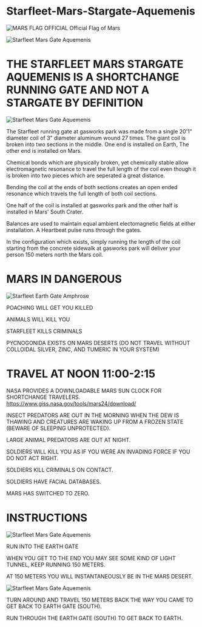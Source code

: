 # Starfleet-Mars-Stargate-Aquemenis
![MARS FLAG OFFICIAL](https://github.com/CoryAndrewHofstad/Starfleet-Mars-Stargate-Aquemenis/blob/master/Mars/MARS-FLAG-OFFICIAL.jpg?raw=true) Official Flag of Mars

![Starfleet Mars Gate Aquemenis](https://raw.githubusercontent.com/CoryAndrewHofstad/Starfleet-Mars-Stargate-Aquemenis/master/Starfleet-Mars-Shortpoint-Station-Map.jpg)
# THE STARFLEET MARS STARGATE AQUEMENIS IS A SHORTCHANGE RUNNING GATE AND NOT A STARGATE BY DEFINITION

![Starfleet Mars Gate Aquemenis](https://github.com/CoryAndrewHofstad/Starfleet-Mars-Stargate-Aquemenis/blob/master/Earth%20Running%20Gate/images/Google%20Maps/Screen%20Shot%202020-01-29%20at%202.50.15%20PM.png)

The Starfleet running gate at gasworks park was made from a single 20'1" diameter coil of 3" diameter aluminum wound 27 times. The giant coil is broken into two sections in the middle. One end is installed on Earth, The other end is installed on Mars.

Chemical bonds which are physically broken, yet chemically stable allow electromagnetic resonance to travel the full length of the coil even though it is broken into two pieces which are seperated a great distance.

Bending the coil at the ends of both sections creates an open ended resonance which travels the full length of both coil sections.

One half of the coil is installed at gasworks park and the other half is installed in Mars' South Crater.

Balances are used to maintain equal ambient electomagnetic fields at either installation. A Heartbeat pulse runs through the gates.



In the configuration which exists, simply running the length of the coil starting from the concrete sidewalk at gasworks park will deliver your person 150 meters north the Mars coil.

# MARS IN DANGEROUS

![Starfleet Earth Gate Amphrose](https://raw.githubusercontent.com/CoryAndrewHofstad/Starfleet-Mars-Stargate-Aquemenis/master/Mars%20Running%20Gates/Screen%20Shot%202020-01-29%20at%203.58.09%20PM.png)

POACHING WILL GET YOU KILLED

ANIMALS WILL KILL YOU

STARFLEET KILLS CRIMINALS

PYCNOGONIDA EXISTS ON MARS DESERTS (DO NOT TRAVEL WITHOUT COLLOIDAL SILVER, ZINC, AND TUMERIC IN YOUR SYSTEM)

# TRAVEL AT NOON 11:00-2:15
NASA PROVIDES A DOWNLOADABLE MARS SUN CLOCK FOR SHORTCHANGE TRAVELERS.
https://www.giss.nasa.gov/tools/mars24/download/

INSECT PREDATORS ARE OUT IN THE MORNING WHEN THE DEW IS THAWING AND CREATURES ARE WAKING UP FROM A FROZEN STATE (BEWARE OF SLEEPING UNPROTECTED).

LARGE ANIMAL PREDATORS ARE OUT AT NIGHT.

SOLDIERS WILL KILL YOU AS IF YOU WERE AN INVADING FORCE IF YOU DO NOT ACT RIGHT.

SOLDIERS KILL CRIMINALS ON CONTACT.

SOLDIERS HAVE FACIAL DATABASES.

MARS HAS SWITCHED TO ZERO.

# INSTRUCTIONS

![Starfleet Mars Gate Aquemenis](https://raw.githubusercontent.com/CoryAndrewHofstad/Starfleet-Mars-Stargate-Aquemenis/master/Earth%20Running%20Gate/images/Google%20Maps/Screen%20Shot%202020-01-29%20at%202.52.32%20PM.png)

RUN INTO THE EARTH GATE

WHEN YOU GET TO THE END YOU MAY SEE SOME KIND OF LIGHT TUNNEL, KEEP RUNNING 150 METERS.

AT 150 METERS YOU WILL INSTANTANEOUSLY BE IN THE MARS DESERT.

![Starfleet Mars Gate Aquemenis](
https://raw.githubusercontent.com/CoryAndrewHofstad/Starfleet-Mars-Stargate-Aquemenis/master/Mars%20Running%20Gates/Screen%20Shot%202020-01-29%20at%205.32.30%20PM.png)

TURN AROUND AND TRAVEL 150 METERS BACK THE WAY YOU CAME TO GET BACK TO EARTH GATE (SOUTH).

RUN THROUGH THE EARTH GATE (SOUTH) TO GET BACK TO EARTH.

